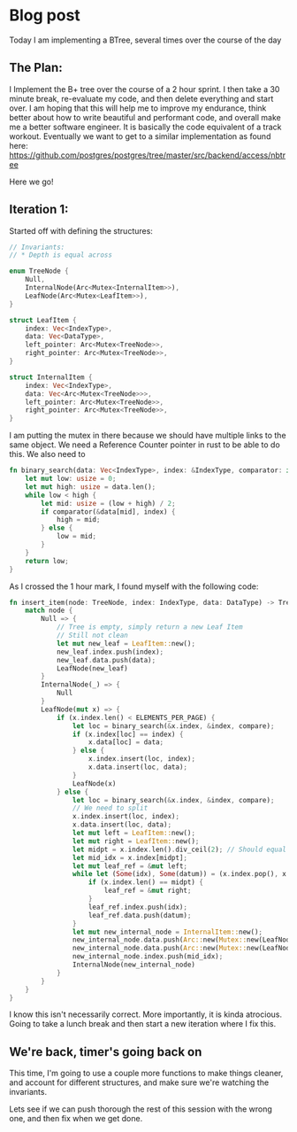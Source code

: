 # Blog post

Today I am implementing a BTree, several times over the course of the day

## The Plan:
I Implement the B+ tree over the course of a 2 hour sprint. 
I then take a 30 minute break, re-evaluate my code, and then
delete everything and start over. 
I am hoping that this will help me to improve my endurance,
think better about how to write beautiful and performant code,
and overall make me a better software engineer. It is basically
the code equivalent of a track workout. Eventually we want to
get to a similar implementation as found here: 
https://github.com/postgres/postgres/tree/master/src/backend/access/nbtree

Here we go!

## Iteration 1:
Started off with defining the structures:
```rust
// Invariants:
// * Depth is equal across

enum TreeNode {
    Null,
    InternalNode(Arc<Mutex<InternalItem>>),
    LeafNode(Arc<Mutex<LeafItem>>),
}

struct LeafItem {
    index: Vec<IndexType>,
    data: Vec<DataType>,
    left_pointer: Arc<Mutex<TreeNode>>,
    right_pointer: Arc<Mutex<TreeNode>>,
}

struct InternalItem {
    index: Vec<IndexType>,
    data: Vec<Arc<Mutex<TreeNode>>>,
    left_pointer: Arc<Mutex<TreeNode>>,
    right_pointer: Arc<Mutex<TreeNode>>,
}

```
I am putting the mutex in there because we should have multiple links to the same object. 
We need a Reference Counter pointer in rust to be able to do this. We also need
to 

```rust
fn binary_search(data: Vec<IndexType>, index: &IndexType, comparator: impl Fn(&IndexType, &IndexType) -> bool) -> usize {
    let mut low: usize = 0;
    let mut high: usize = data.len();
    while low < high {
        let mid: usize = (low + high) / 2;
        if comparator(&data[mid], index) {
            high = mid;
        } else { 
            low = mid;
        }
    }
    return low;
}

```
As I crossed the 1 hour mark, I found myself with the following code:
```rust
fn insert_item(node: TreeNode, index: IndexType, data: DataType) -> TreeNode {
    match node {
        Null => {
            // Tree is empty, simply return a new Leaf Item
            // Still not clean
            let mut new_leaf = LeafItem::new();
            new_leaf.index.push(index);
            new_leaf.data.push(data);
            LeafNode(new_leaf)
        }
        InternalNode(_) => {
            Null
        }
        LeafNode(mut x) => {
            if (x.index.len() < ELEMENTS_PER_PAGE) {
                let loc = binary_search(&x.index, &index, compare);
                if (x.index[loc] == index) {
                    x.data[loc] = data;
                } else {
                    x.index.insert(loc, index);
                    x.data.insert(loc, data);
                }
                LeafNode(x)
            } else {
                let loc = binary_search(&x.index, &index, compare);
                // We need to split
                x.index.insert(loc, index);
                x.data.insert(loc, data);
                let mut left = LeafItem::new();
                let mut right = LeafItem::new();
                let midpt = x.index.len().div_ceil(2); // Should equal 3
                let mid_idx = x.index[midpt];
                let mut leaf_ref = &mut left;
                while let (Some(idx), Some(datum)) = (x.index.pop(), x.data.pop()) {
                    if (x.index.len() == midpt) {
                        leaf_ref = &mut right;
                    }
                    leaf_ref.index.push(idx);
                    leaf_ref.data.push(datum);
                }
                let mut new_internal_node = InternalItem::new();
                new_internal_node.data.push(Arc::new(Mutex::new(LeafNode(left))));
                new_internal_node.data.push(Arc::new(Mutex::new(LeafNode(right))));
                new_internal_node.index.push(mid_idx);
                InternalNode(new_internal_node)
            }
        }
    }
}

```
I know this isn't necessarily correct. More importantly, it is kinda atrocious. 
Going to take a lunch break and then start a new iteration where I fix this.

## We're back, timer's going back on
This time, I'm going to use a couple more functions to make things cleaner, and account
for different structures, and make sure we're watching the invariants.

Lets see if we can push thorough the rest of this session with the wrong one,
and then fix when we get done.


